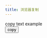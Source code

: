 ```yaml
---
title: 浏览器复制
---
```


<div id="copy-text" contenteditable="true">copy text example</div>
<button id="copy">copy</button>

<script>
    let copyEle = document.querySelector('#copy');
    copyEle.addEventListener('click', e => {
        let textEle = document.querySelector('#copy-text');
        let textarea = document.createElement('textarea');
        textarea.value = textEle.textContent;
        document.body.appendChild(textarea);
        textarea.select();
        try {
            document.execCommand('copy');
        } finally {
            document.body.removeChild(textarea);
        }
    });

</script>
